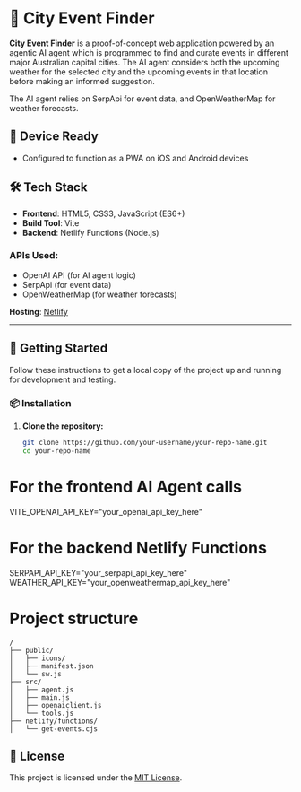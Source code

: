 # 🎉 City Event Finder

**City Event Finder** is a proof-of-concept web application powered by an agentic AI agent which is programmed to find and curate events in different major Australian capital cities. The AI agent considers both the upcoming weather for the selected city and the upcoming events in that location before making an informed suggestion.

The AI agent relies on SerpApi for event data, and OpenWeatherMap for weather forecasts.

## 📱 Device Ready
- Configured to function as a PWA on iOS and Android devices

## 🛠 Tech Stack

- **Frontend**: HTML5, CSS3, JavaScript (ES6+)
- **Build Tool**: Vite
- **Backend**: Netlify Functions (Node.js)

### APIs Used:
- OpenAI API (for AI agent logic)
- SerpApi (for event data)
- OpenWeatherMap (for weather forecasts)

**Hosting**: [Netlify](https://netlify.com)

---

## 🚀 Getting Started

Follow these instructions to get a local copy of the project up and running for development and testing.

### 📦 Installation

1. **Clone the repository:**
   ```bash
   git clone https://github.com/your-username/your-repo-name.git
   cd your-repo-name

# For the frontend AI Agent calls
VITE_OPENAI_API_KEY="your_openai_api_key_here"

# For the backend Netlify Functions
SERPAPI_API_KEY="your_serpapi_api_key_here"
WEATHER_API_KEY="your_openweathermap_api_key_here"

# Project structure
```
/
├── public/              
│   ├── icons/
│   ├── manifest.json
│   └── sw.js
├── src/                 
│   ├── agent.js         
│   ├── main.js          
│   ├── openaiclient.js  
│   └── tools.js        
├── netlify/functions/   
│   └── get-events.cjs   
```

## 📄 License

This project is licensed under the [MIT License](LICENSE).
